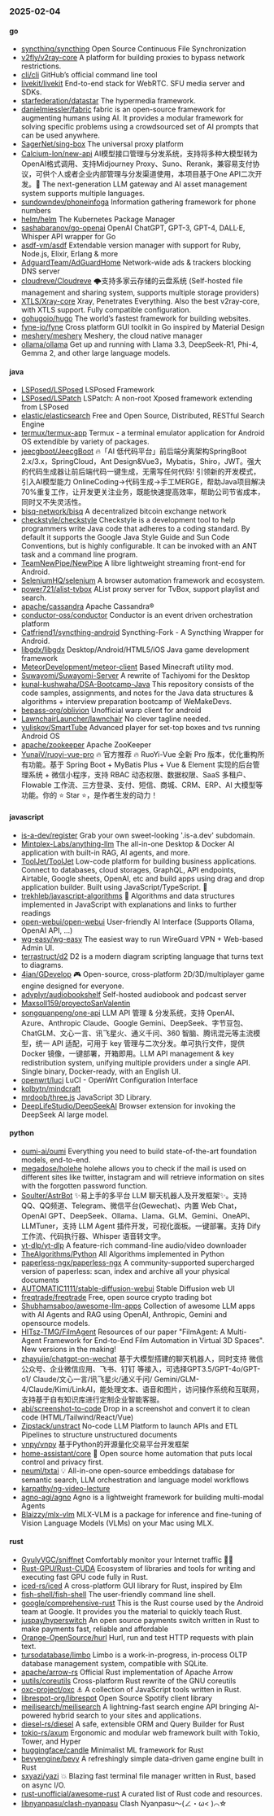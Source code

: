 ### 2025-02-04

#### go
* [syncthing/syncthing](https://github.com/syncthing/syncthing) Open Source Continuous File Synchronization
* [v2fly/v2ray-core](https://github.com/v2fly/v2ray-core) A platform for building proxies to bypass network restrictions.
* [cli/cli](https://github.com/cli/cli) GitHub’s official command line tool
* [livekit/livekit](https://github.com/livekit/livekit) End-to-end stack for WebRTC. SFU media server and SDKs.
* [starfederation/datastar](https://github.com/starfederation/datastar) The hypermedia framework.
* [danielmiessler/fabric](https://github.com/danielmiessler/fabric) fabric is an open-source framework for augmenting humans using AI. It provides a modular framework for solving specific problems using a crowdsourced set of AI prompts that can be used anywhere.
* [SagerNet/sing-box](https://github.com/SagerNet/sing-box) The universal proxy platform
* [Calcium-Ion/new-api](https://github.com/Calcium-Ion/new-api) AI模型接口管理与分发系统，支持将多种大模型转为OpenAI格式调用、支持Midjourney Proxy、Suno、Rerank，兼容易支付协议，可供个人或者企业内部管理与分发渠道使用，本项目基于One API二次开发。🍥 The next-generation LLM gateway and AI asset management system supports multiple languages.
* [sundowndev/phoneinfoga](https://github.com/sundowndev/phoneinfoga) Information gathering framework for phone numbers
* [helm/helm](https://github.com/helm/helm) The Kubernetes Package Manager
* [sashabaranov/go-openai](https://github.com/sashabaranov/go-openai) OpenAI ChatGPT, GPT-3, GPT-4, DALL·E, Whisper API wrapper for Go
* [asdf-vm/asdf](https://github.com/asdf-vm/asdf) Extendable version manager with support for Ruby, Node.js, Elixir, Erlang & more
* [AdguardTeam/AdGuardHome](https://github.com/AdguardTeam/AdGuardHome) Network-wide ads & trackers blocking DNS server
* [cloudreve/Cloudreve](https://github.com/cloudreve/Cloudreve) 🌩支持多家云存储的云盘系统 (Self-hosted file management and sharing system, supports multiple storage providers)
* [XTLS/Xray-core](https://github.com/XTLS/Xray-core) Xray, Penetrates Everything. Also the best v2ray-core, with XTLS support. Fully compatible configuration.
* [gohugoio/hugo](https://github.com/gohugoio/hugo) The world’s fastest framework for building websites.
* [fyne-io/fyne](https://github.com/fyne-io/fyne) Cross platform GUI toolkit in Go inspired by Material Design
* [meshery/meshery](https://github.com/meshery/meshery) Meshery, the cloud native manager
* [ollama/ollama](https://github.com/ollama/ollama) Get up and running with Llama 3.3, DeepSeek-R1, Phi-4, Gemma 2, and other large language models.

#### java
* [LSPosed/LSPosed](https://github.com/LSPosed/LSPosed) LSPosed Framework
* [LSPosed/LSPatch](https://github.com/LSPosed/LSPatch) LSPatch: A non-root Xposed framework extending from LSPosed
* [elastic/elasticsearch](https://github.com/elastic/elasticsearch) Free and Open Source, Distributed, RESTful Search Engine
* [termux/termux-app](https://github.com/termux/termux-app) Termux - a terminal emulator application for Android OS extendible by variety of packages.
* [jeecgboot/JeecgBoot](https://github.com/jeecgboot/JeecgBoot) 🔥「AI 低代码平台」前后端分离架构SpringBoot 2.x/3.x，SpringCloud，Ant Design&Vue3，Mybatis，Shiro，JWT。强大的代码生成器让前后端代码一键生成，无需写任何代码! 引领新的开发模式，引入AI模型能力 OnlineCoding->代码生成->手工MERGE，帮助Java项目解决70%重复工作，让开发更关注业务，既能快速提高效率，帮助公司节省成本，同时又不失灵活性。
* [bisq-network/bisq](https://github.com/bisq-network/bisq) A decentralized bitcoin exchange network
* [checkstyle/checkstyle](https://github.com/checkstyle/checkstyle) Checkstyle is a development tool to help programmers write Java code that adheres to a coding standard. By default it supports the Google Java Style Guide and Sun Code Conventions, but is highly configurable. It can be invoked with an ANT task and a command line program.
* [TeamNewPipe/NewPipe](https://github.com/TeamNewPipe/NewPipe) A libre lightweight streaming front-end for Android.
* [SeleniumHQ/selenium](https://github.com/SeleniumHQ/selenium) A browser automation framework and ecosystem.
* [power721/alist-tvbox](https://github.com/power721/alist-tvbox) AList proxy server for TvBox, support playlist and search.
* [apache/cassandra](https://github.com/apache/cassandra) Apache Cassandra®
* [conductor-oss/conductor](https://github.com/conductor-oss/conductor) Conductor is an event driven orchestration platform
* [Catfriend1/syncthing-android](https://github.com/Catfriend1/syncthing-android) Syncthing-Fork - A Syncthing Wrapper for Android.
* [libgdx/libgdx](https://github.com/libgdx/libgdx) Desktop/Android/HTML5/iOS Java game development framework
* [MeteorDevelopment/meteor-client](https://github.com/MeteorDevelopment/meteor-client) Based Minecraft utility mod.
* [Suwayomi/Suwayomi-Server](https://github.com/Suwayomi/Suwayomi-Server) A rewrite of Tachiyomi for the Desktop
* [kunal-kushwaha/DSA-Bootcamp-Java](https://github.com/kunal-kushwaha/DSA-Bootcamp-Java) This repository consists of the code samples, assignments, and notes for the Java data structures & algorithms + interview preparation bootcamp of WeMakeDevs.
* [bepass-org/oblivion](https://github.com/bepass-org/oblivion) Unofficial warp client for android
* [LawnchairLauncher/lawnchair](https://github.com/LawnchairLauncher/lawnchair) No clever tagline needed.
* [yuliskov/SmartTube](https://github.com/yuliskov/SmartTube) Advanced player for set-top boxes and tvs running Android OS
* [apache/zookeeper](https://github.com/apache/zookeeper) Apache ZooKeeper
* [YunaiV/ruoyi-vue-pro](https://github.com/YunaiV/ruoyi-vue-pro) 🔥 官方推荐 🔥 RuoYi-Vue 全新 Pro 版本，优化重构所有功能。基于 Spring Boot + MyBatis Plus + Vue & Element 实现的后台管理系统 + 微信小程序，支持 RBAC 动态权限、数据权限、SaaS 多租户、Flowable 工作流、三方登录、支付、短信、商城、CRM、ERP、AI 大模型等功能。你的 ⭐️ Star ⭐️，是作者生发的动力！

#### javascript
* [is-a-dev/register](https://github.com/is-a-dev/register) Grab your own sweet-looking '.is-a.dev' subdomain.
* [Mintplex-Labs/anything-llm](https://github.com/Mintplex-Labs/anything-llm) The all-in-one Desktop & Docker AI application with built-in RAG, AI agents, and more.
* [ToolJet/ToolJet](https://github.com/ToolJet/ToolJet) Low-code platform for building business applications. Connect to databases, cloud storages, GraphQL, API endpoints, Airtable, Google sheets, OpenAI, etc and build apps using drag and drop application builder. Built using JavaScript/TypeScript. 🚀
* [trekhleb/javascript-algorithms](https://github.com/trekhleb/javascript-algorithms) 📝 Algorithms and data structures implemented in JavaScript with explanations and links to further readings
* [open-webui/open-webui](https://github.com/open-webui/open-webui) User-friendly AI Interface (Supports Ollama, OpenAI API, ...)
* [wg-easy/wg-easy](https://github.com/wg-easy/wg-easy) The easiest way to run WireGuard VPN + Web-based Admin UI.
* [terrastruct/d2](https://github.com/terrastruct/d2) D2 is a modern diagram scripting language that turns text to diagrams.
* [4ian/GDevelop](https://github.com/4ian/GDevelop) 🎮 Open-source, cross-platform 2D/3D/multiplayer game engine designed for everyone.
* [advplyr/audiobookshelf](https://github.com/advplyr/audiobookshelf) Self-hosted audiobook and podcast server
* [Maxsoll159/proyectoSanValentin](https://github.com/Maxsoll159/proyectoSanValentin)
* [songquanpeng/one-api](https://github.com/songquanpeng/one-api) LLM API 管理 & 分发系统，支持 OpenAI、Azure、Anthropic Claude、Google Gemini、DeepSeek、字节豆包、ChatGLM、文心一言、讯飞星火、通义千问、360 智脑、腾讯混元等主流模型，统一 API 适配，可用于 key 管理与二次分发。单可执行文件，提供 Docker 镜像，一键部署，开箱即用。LLM API management & key redistribution system, unifying multiple providers under a single API. Single binary, Docker-ready, with an English UI.
* [openwrt/luci](https://github.com/openwrt/luci) LuCI - OpenWrt Configuration Interface
* [kolbytn/mindcraft](https://github.com/kolbytn/mindcraft)
* [mrdoob/three.js](https://github.com/mrdoob/three.js) JavaScript 3D Library.
* [DeepLifeStudio/DeepSeekAI](https://github.com/DeepLifeStudio/DeepSeekAI) Browser extension for invoking the DeepSeek AI large model.

#### python
* [oumi-ai/oumi](https://github.com/oumi-ai/oumi) Everything you need to build state-of-the-art foundation models, end-to-end.
* [megadose/holehe](https://github.com/megadose/holehe) holehe allows you to check if the mail is used on different sites like twitter, instagram and will retrieve information on sites with the forgotten password function.
* [Soulter/AstrBot](https://github.com/Soulter/AstrBot) ✨易上手的多平台 LLM 聊天机器人及开发框架✨。支持 QQ、QQ频道、Telegram、微信平台(Gewechat)、内置 Web Chat，OpenAI GPT、DeepSeek、Ollama、Llama、GLM、Gemini、OneAPI、LLMTuner，支持 LLM Agent 插件开发，可视化面板。一键部署。支持 Dify 工作流、代码执行器、Whisper 语音转文字。
* [yt-dlp/yt-dlp](https://github.com/yt-dlp/yt-dlp) A feature-rich command-line audio/video downloader
* [TheAlgorithms/Python](https://github.com/TheAlgorithms/Python) All Algorithms implemented in Python
* [paperless-ngx/paperless-ngx](https://github.com/paperless-ngx/paperless-ngx) A community-supported supercharged version of paperless: scan, index and archive all your physical documents
* [AUTOMATIC1111/stable-diffusion-webui](https://github.com/AUTOMATIC1111/stable-diffusion-webui) Stable Diffusion web UI
* [freqtrade/freqtrade](https://github.com/freqtrade/freqtrade) Free, open source crypto trading bot
* [Shubhamsaboo/awesome-llm-apps](https://github.com/Shubhamsaboo/awesome-llm-apps) Collection of awesome LLM apps with AI Agents and RAG using OpenAI, Anthropic, Gemini and opensource models.
* [HITsz-TMG/FilmAgent](https://github.com/HITsz-TMG/FilmAgent) Resources of our paper "FilmAgent: A Multi-Agent Framework for End-to-End Film Automation in Virtual 3D Spaces". New versions in the making!
* [zhayujie/chatgpt-on-wechat](https://github.com/zhayujie/chatgpt-on-wechat) 基于大模型搭建的聊天机器人，同时支持 微信公众号、企业微信应用、飞书、钉钉 等接入，可选择GPT3.5/GPT-4o/GPT-o1/ Claude/文心一言/讯飞星火/通义千问/ Gemini/GLM-4/Claude/Kimi/LinkAI，能处理文本、语音和图片，访问操作系统和互联网，支持基于自有知识库进行定制企业智能客服。
* [abi/screenshot-to-code](https://github.com/abi/screenshot-to-code) Drop in a screenshot and convert it to clean code (HTML/Tailwind/React/Vue)
* [Zipstack/unstract](https://github.com/Zipstack/unstract) No-code LLM Platform to launch APIs and ETL Pipelines to structure unstructured documents
* [vnpy/vnpy](https://github.com/vnpy/vnpy) 基于Python的开源量化交易平台开发框架
* [home-assistant/core](https://github.com/home-assistant/core) 🏡 Open source home automation that puts local control and privacy first.
* [neuml/txtai](https://github.com/neuml/txtai) 💡 All-in-one open-source embeddings database for semantic search, LLM orchestration and language model workflows
* [karpathy/ng-video-lecture](https://github.com/karpathy/ng-video-lecture)
* [agno-agi/agno](https://github.com/agno-agi/agno) Agno is a lightweight framework for building multi-modal Agents
* [Blaizzy/mlx-vlm](https://github.com/Blaizzy/mlx-vlm) MLX-VLM is a package for inference and fine-tuning of Vision Language Models (VLMs) on your Mac using MLX.

#### rust
* [GyulyVGC/sniffnet](https://github.com/GyulyVGC/sniffnet) Comfortably monitor your Internet traffic 🕵️‍♂️
* [Rust-GPU/Rust-CUDA](https://github.com/Rust-GPU/Rust-CUDA) Ecosystem of libraries and tools for writing and executing fast GPU code fully in Rust.
* [iced-rs/iced](https://github.com/iced-rs/iced) A cross-platform GUI library for Rust, inspired by Elm
* [fish-shell/fish-shell](https://github.com/fish-shell/fish-shell) The user-friendly command line shell.
* [google/comprehensive-rust](https://github.com/google/comprehensive-rust) This is the Rust course used by the Android team at Google. It provides you the material to quickly teach Rust.
* [juspay/hyperswitch](https://github.com/juspay/hyperswitch) An open source payments switch written in Rust to make payments fast, reliable and affordable
* [Orange-OpenSource/hurl](https://github.com/Orange-OpenSource/hurl) Hurl, run and test HTTP requests with plain text.
* [tursodatabase/limbo](https://github.com/tursodatabase/limbo) Limbo is a work-in-progress, in-process OLTP database management system, compatible with SQLite.
* [apache/arrow-rs](https://github.com/apache/arrow-rs) Official Rust implementation of Apache Arrow
* [uutils/coreutils](https://github.com/uutils/coreutils) Cross-platform Rust rewrite of the GNU coreutils
* [oxc-project/oxc](https://github.com/oxc-project/oxc) ⚓ A collection of JavaScript tools written in Rust.
* [librespot-org/librespot](https://github.com/librespot-org/librespot) Open Source Spotify client library
* [meilisearch/meilisearch](https://github.com/meilisearch/meilisearch) A lightning-fast search engine API bringing AI-powered hybrid search to your sites and applications.
* [diesel-rs/diesel](https://github.com/diesel-rs/diesel) A safe, extensible ORM and Query Builder for Rust
* [tokio-rs/axum](https://github.com/tokio-rs/axum) Ergonomic and modular web framework built with Tokio, Tower, and Hyper
* [huggingface/candle](https://github.com/huggingface/candle) Minimalist ML framework for Rust
* [bevyengine/bevy](https://github.com/bevyengine/bevy) A refreshingly simple data-driven game engine built in Rust
* [sxyazi/yazi](https://github.com/sxyazi/yazi) 💥 Blazing fast terminal file manager written in Rust, based on async I/O.
* [rust-unofficial/awesome-rust](https://github.com/rust-unofficial/awesome-rust) A curated list of Rust code and resources.
* [libnyanpasu/clash-nyanpasu](https://github.com/libnyanpasu/clash-nyanpasu) Clash Nyanpasu～(∠・ω< )⌒☆​
